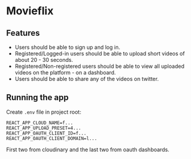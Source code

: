 # Movieflix

## Features

- Users should be able to sign up and log in.
- Registered/Logged-in users should be able to upload short videos of about 20 - 30 seconds.
- Registered/Non-registered users should be able to view all uploaded videos on the platform - on a dashboard.
- Users should be able to share any of the videos on twitter.

## Running the app

Create `.env` file in project root:

```
REACT_APP_CLOUD_NAME=f...
REACT_APP_UPLOAD_PRESET=4...
REACT_APP_OAUTH_CLIENT_ID=f...
REACT_APP_OAUTH_CLIENT_DOMAIN=l...
```

First two from cloudinary and the last two from oauth dashboards.
